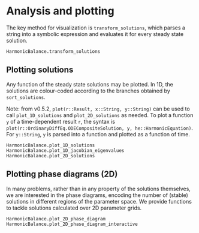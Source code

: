 # Analysis and plotting

The key method for visualization is `transform_solutions`, which parses a string into a symbolic expression and evaluates it for every steady state solution. 

```@docs
HarmonicBalance.transform_solutions
```

## Plotting solutions

Any function of the steady state solutions may be plotted. 
In 1D, the solutions are colour-coded according to the branches obtained by `sort_solutions`. 

Note: from v0.5.2, `plot(r::Result, x::String, y::String)` can be used to call `plot_1D_solutions` and `plot_2D_solutions` as needed.
To plot a function `y` of a time-dependent result `r`, the syntax is `plot(r::OrdinaryDiffEq.ODECompositeSolution, y, he::HarmonicEquation)`. For `y::String`, `y` is parsed into a function and plotted as a function of time.

```@docs
HarmonicBalance.plot_1D_solutions
HarmonicBalance.plot_1D_jacobian_eigenvalues
HarmonicBalance.plot_2D_solutions
```



## Plotting phase diagrams (2D)

In many problems, rather than in any property of the solutions themselves, we are interested in the phase diagrams, encoding the number of (stable) solutions in different regions of the parameter space. We provide functions to tackle solutions calculated over 2D parameter grids.

```@docs
HarmonicBalance.plot_2D_phase_diagram
HarmonicBalance.plot_2D_phase_diagram_interactive
```